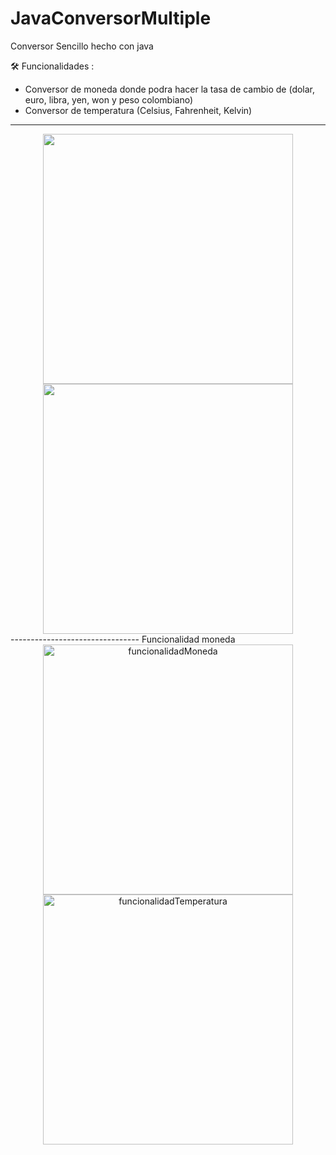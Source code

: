 # JavaConversorMultiple
Conversor Sencillo hecho con java

🛠️ Funcionalidades :
  - Conversor de moneda donde podra hacer la tasa de cambio de (dolar, euro, libra, yen, won y peso colombiano)
  - Conversor de temperatura (Celsius, Fahrenheit, Kelvin)
  
  ------------------------------
  <div align="center">
      <img src="https://cdn.discordapp.com/attachments/954177284598825070/1083206535292928020/image.png" width="400"/>
      <img src="https://cdn.discordapp.com/attachments/954177284598825070/1083206815841525840/image.png" width="400"/>
  </div>
--------------------------------
Funcionalidad moneda
 <div align="center">
      <img src="https://media.giphy.com/media/v1.Y2lkPTc5MGI3NjExYjAzMmZhMzc3MjNiMzJlYjI1MmYyYjc2YzhlYTJlMzc5OTM1ZjY5NSZjdD1n/j16MhgoA81ocWpi1Dk/giphy.gif" width="400" alt="funcionalidadMoneda"/>
      <img src="https://cdn.discordapp.com/attachments/954177284598825070/1083206815841525840/image.png" width="400" alt="funcionalidadTemperatura"/>
  </div>
